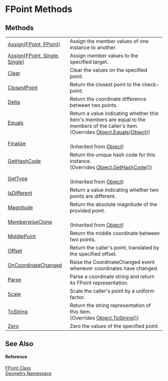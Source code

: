 # FPoint Methods




## Methods
<table>
<tr>
<td><a href="53617a8a-0578-4a29-d50b-a264c4802582.md">Assign(FPoint, FPoint)</a></td>
<td>Assign the member values of one instance to another.</td></tr>
<tr>
<td><a href="6cddb94d-be7e-2d39-8ab7-ef17e25a0c15.md">Assign(FPoint, Single, Single)</a></td>
<td>Assign member values to the specified target.</td></tr>
<tr>
<td><a href="1f646e6f-1a41-8df6-e496-2f2f90d4b4b4.md">Clear</a></td>
<td>Clear the values on the specified point.</td></tr>
<tr>
<td><a href="4b2d0414-868e-b69f-d919-a3b91e467e44.md">ClosestPoint</a></td>
<td>Return the closest point to the check-point.</td></tr>
<tr>
<td><a href="8d4a1bcd-46ca-e01b-d34c-a880268f9014.md">Delta</a></td>
<td>Return the coordinate difference between two points.</td></tr>
<tr>
<td><a href="2fe2085c-9150-c0ff-f38f-cd0f85c19b79.md">Equals</a></td>
<td>Return a value indicating whether this item's members are equal to the members of the caller's item.<br />(Overrides <a href="https://learn.microsoft.com/dotnet/api/system.object.equals#system-object-equals(system-object)" target="_blank" rel="noopener noreferrer">Object.Equals(Object)</a>)</td></tr>
<tr>
<td><a href="https://learn.microsoft.com/dotnet/api/system.object.finalize" target="_blank" rel="noopener noreferrer">Finalize</a></td>
<td><br />(Inherited from <a href="https://learn.microsoft.com/dotnet/api/system.object" target="_blank" rel="noopener noreferrer">Object</a>)</td></tr>
<tr>
<td><a href="885caeff-0836-be07-9765-a388808989bc.md">GetHashCode</a></td>
<td>Return the unique hash code for this instance.<br />(Overrides <a href="https://learn.microsoft.com/dotnet/api/system.object.gethashcode" target="_blank" rel="noopener noreferrer">Object.GetHashCode()</a>)</td></tr>
<tr>
<td><a href="https://learn.microsoft.com/dotnet/api/system.object.gettype" target="_blank" rel="noopener noreferrer">GetType</a></td>
<td><br />(Inherited from <a href="https://learn.microsoft.com/dotnet/api/system.object" target="_blank" rel="noopener noreferrer">Object</a>)</td></tr>
<tr>
<td><a href="47ad3a35-9803-1340-264f-ffb039f71eae.md">IsDifferent</a></td>
<td>Return a value indicating whether two points are different.</td></tr>
<tr>
<td><a href="902c3163-c0a0-aad7-b6e8-e88956a5a499.md">Magnitude</a></td>
<td>Return the absolute magnitude of the provided point.</td></tr>
<tr>
<td><a href="https://learn.microsoft.com/dotnet/api/system.object.memberwiseclone" target="_blank" rel="noopener noreferrer">MemberwiseClone</a></td>
<td><br />(Inherited from <a href="https://learn.microsoft.com/dotnet/api/system.object" target="_blank" rel="noopener noreferrer">Object</a>)</td></tr>
<tr>
<td><a href="62ae706c-4d81-0bf1-af74-16048ff9f5bc.md">MiddlePoint</a></td>
<td>Return the middle coordinate between two points.</td></tr>
<tr>
<td><a href="856a0c43-4586-b0cc-8692-3ecef4c29fba.md">Offset</a></td>
<td>Return the caller's point, translated by the specified offset.</td></tr>
<tr>
<td><a href="6eb8df24-baeb-dc6e-4dfa-7b800e635291.md">OnCoordinateChanged</a></td>
<td>Raise the CoordinateChanged event whenever coordinates have changed.</td></tr>
<tr>
<td><a href="112b72af-f2d8-e3e1-d986-d9e288512bae.md">Parse</a></td>
<td>Parse a coordinate string and return its FPoint representation.</td></tr>
<tr>
<td><a href="d4d7bd97-e1fe-d7d7-3b73-babebacf3dbe.md">Scale</a></td>
<td>Scale the caller's point by a uniform factor.</td></tr>
<tr>
<td><a href="7945aba8-5d23-6c81-00e4-540f235fa340.md">ToString</a></td>
<td>Return the string representation of this item.<br />(Overrides <a href="https://learn.microsoft.com/dotnet/api/system.object.tostring" target="_blank" rel="noopener noreferrer">Object.ToString()</a>)</td></tr>
<tr>
<td><a href="e66bc6d6-f814-7fb4-0b8f-53ef96229a79.md">Zero</a></td>
<td>Zero the values of the specified point.</td></tr>
</table>

## See Also


#### Reference
<a href="477a6142-7b25-5977-263a-a8e4e3c4f582.md">FPoint Class</a>  
<a href="eb409b48-e279-bdb4-daf3-3196b72d55a2.md">Geometry Namespace</a>  
